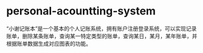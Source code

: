 # personal-acountting-system
“小谢记账本”是一个基本的个人记账系统，拥有账户注册登录系统，可以实现记录账单，删除某条账单，查询某一特定类型的账单，查询某日，某月，某年账单，并根据账单数据生成对应图表的功能。

